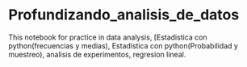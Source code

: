 # Profundizando_analisis_de_datos
This notebook for practice in data analysis, [Estadistica con python(frecuencias y medias), Estadistica con python(Probabilidad y muestreo), analisis de experimentos, regresion lineal.
